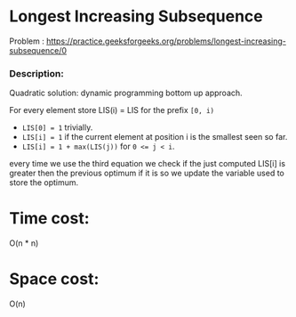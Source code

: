 # Longest Increasing Subsequence
Problem : https://practice.geeksforgeeks.org/problems/longest-increasing-subsequence/0

### Description:
Quadratic solution: dynamic programming bottom up approach.


For every element store LIS(i) = LIS for the prefix `[0, i)`
- `LIS[0] = 1` trivially.
- `LIS[i] = 1` if the current element at position i is the smallest seen so far.
- `LIS[i] = 1 + max(LIS(j))` for `0 <= j < i`.

every time we use the third equation we check if the just computed LIS[i] is greater then the previous optimum if it is so we update the variable used to store the optimum.

# Time cost:
O(n * n)
# Space cost:
O(n)